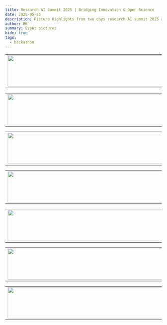 ```yaml
---
title: Research AI Summit 2025 | Bridging Innovation & Open Science
date: 2025-05-25
description: Picture Highlights from two days research AI summit 2025 at NIPGR
author: RK 
summary: Event pictures
hide: true
tags:
  - hackathon
---
```


<table>
  <tr>
    <td>
      <img src='{{ "/static/img/events_all/researchAIHack_pic1.png" | url }}' width="500" height="100">
    </td>
  </tr>
</table>

<table>
  <tr>
    <td>
      <img src='{{ "/static/img/events_all/researchAIHack_pic2.png" | url }}' width="500" height="100">
    </td>
  </tr>
</table>

<table>
  <tr>
    <td>
      <img src='{{ "/static/img/events_all/researchAIHack_pic3.png" | url }}' width="500" height="100">
    </td>
  </tr>
</table>

<table>
  <tr>
    <td>
      <img src='{{ "/static/img/events_all/researchAIHack_pic4.png" | url }}' width="500" height="100">
    </td>
  </tr>
</table>

<table>
  <tr>
    <td>
      <img src='{{ "/static/img/events_all/researchAIHack_pic5.png" | url }}' width="500" height="100">
    </td>
  </tr>
</table>

<table>
  <tr>
    <td>
      <img src='{{ "/static/img/events_all/researchAIHack_pic6.png" | url }}' width="500" height="100">
    </td>
  </tr>
</table>

<table>
  <tr>
    <td>
      <img src='{{ "/static/img/events_all/researchAIHack_pic7.png" | url }}' width="500" height="100">
    </td>
  </tr>
</table>
